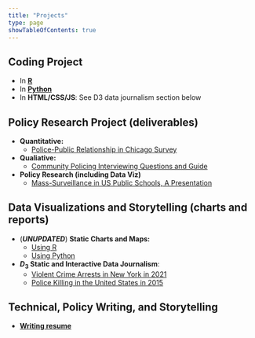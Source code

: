 ```yaml
---
title: "Projects"
type: page
showTableOfContents: true
---
```



## Coding Project  


* In [**R**](/projects/R_coding/)
* In [**Python**](/projects/Python_coding/)
* In **HTML/CSS/JS**: See D3 data journalism section below

## Policy Research Project (deliverables)

* **Quantitative:**
  - [Police-Public Relationship in Chicago Survey](/files/policing_survey.pdf)
* **Qualiative:**
  - [Community Policing Interviewing Questions and Guide](/files/policing_interview.pdf)
* **Policy Research (including Data Viz)**
  - [Mass-Surveillance in US Public Schools, A Presentation](https://docs.google.com/presentation/d/17wMyiju4kRFVLX0zGSvkHSU33lbmu57ISVDXEodyEvE/edit?usp=sharing)

## Data Visualizations and Storytelling (charts and reports)
 
* (***UNUPDATED***) **Static Charts and Maps:**  
  - [Using R](/projects/Visualizations/static/R/)
  - [Using Python](/projects/Visualizations/static/Python/)
* **$D_3$ Static and Interactive Data Journalism**: 
  - [Violent Crime Arrests in New York in 2021](https://jcvincentliu.github.io/CAPP30239_FA22/NY_arrest/arrest.html)
  - [Police Killing in the United States in 2015](https://jcvincentliu.github.io/CAPP30239_FA22/police_shooting/police_killing.html)

## Technical, Policy Writing, and Storytelling

* [**Writing resume**](/projects/Writing/)

